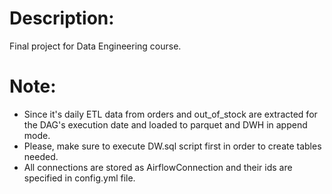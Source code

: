 # Description: 
Final project for Data Engineering course. 
# Note:
- Since it's daily ETL data from orders and out_of_stock are extracted for the DAG's execution date and loaded to parquet and DWH in append mode.
- Please, make sure to execute DW.sql script first in order to create tables needed.
- All connections are stored as AirflowConnection and their ids are specified in config.yml file.
 